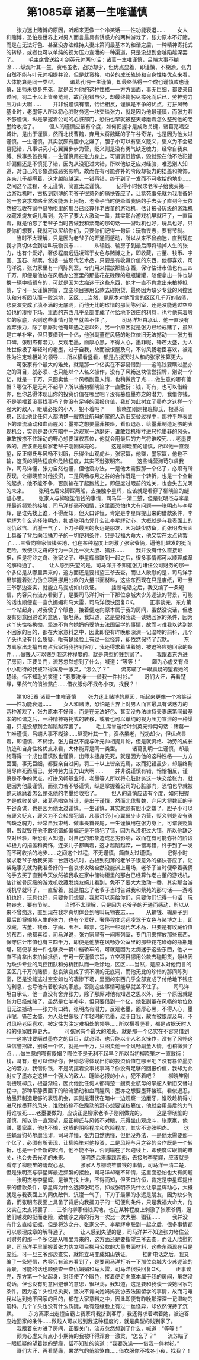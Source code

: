 # 　　第1085章 诸葛一生唯谨慎
　　张力迷上赌博的原因，听起来更像一个冷笑话——性功能衰退……
　　女人和赌博，恐怕是世界上对男人而言最具有诱惑力的两种游戏了，张力原本不好赌，而是在无法好色、甚至没办法维持夫妻床第间最基本的和谐之后，一种精神寄托式的转移，或者也可以单纯的视为压力宣泄的一种渠道，只是没想到会越陷越深罢了。
　　毛主席曾送给叶剑英元帅两句话：诸葛一生唯谨慎，吕端大事不糊涂……纵观叶其一生，资格虽老，战功却少，但优点显着，即谨慎、不糊涂。张力自然不能与叶元帅相提并论，但是就资格、功劳的成长轨迹和自身性格优点来看，大体能算是同一类型。
　　诸葛孔明一生谨慎，却最终落得一个成也谨慎败也谨慎，出师未捷身先死，就是因为他的这种性格——方方面面，事无巨细，都要亲自过问，罚二十以上皆亲览焉，故而犯错虽少，却最终鞠躬尽瘁死而后已，劳神劳力压力山大啊……
　　并非说谨慎有错，恰恰相反，谨慎是不争的优点，打拼风畅基业时，老墨等人所以将心脏财务这一块交给张力，就是因为他最谨慎，而张力若不够谨慎，纵是掌握着公司的心脏部门，恐怕也早就被整天琢磨着怎么整死他的老墨给收拾了。
　　但人的谨慎应该有个度，如何把握才是成败关键，诸葛亮唱空城计，是出于谨慎，然而北伐曹魏，弃用大将魏延的子午谷奇谋，也是因为他太过谨慎。一生谨慎，其实就颇有胆小之嫌了，胆子小可以有褒义贬义，褒义为不会轻易犯错，凡事讲究小心翼翼步步为营，贬义则是没有勇气缺乏魄力，经常自我束缚、做事畏首畏尾，一生谨慎用在张力身上，可谓褒贬皆俱，毁就毁在他不敢犯错却偏偏还是不慎犯了错，因为从没犯过大错，所以他缺乏应对经验，唯恐别人知道，对自己的形象造成恶劣影响，故而在有可能弥补的阶段却极力的捂盖和掩饰，连亲儿子都瞒着，这才越陷越深，一错再错，终于到了一发而不可收拾的地步……之间这个过程，不无谨慎，简直太过谨慎。
　　记得小时候求老爷子给我买第一台游戏机时，古板到刻薄的老爷子很意外的痛快答应了，让紫苑事先就为我准备好的一套哀求攻略全然没能派上用场，老爷子当时便牵着我俩的手去买了直到今天依然被我收在家中储物柜里的那台已经算作老古董的游戏机，估计被骨灰级的游戏机收藏发烧友婉儿看到，免不了要大大激动一番，其实那台游戏机早就坏了，一直留着，就是怕忘了老爷子当时告诫我和紫苑的那句话——游戏机也好，玩具也好，只要你们想要，我就可以买给你们，只要你们记得一句话：玩物丧志，要有节制。
　　当时不太理解，只是因为老爷子的开通而感动，所以从来不曾痴迷，直到现在我才真切体会到啥叫玩物丧志……
　　从输钱、输房子到最后即将输掉人生的张力，也有个爱好，奢侈程度远远凌驾于女色与赌博之上，即收藏，古董、钱币、字画、玉石、邮票，包括一些现代艺术品，只要是有收藏价值的东西，他都喜欢，司马洋说，张力家里有一间陈列室，专门用来摆放那些东西，保守估计市值也有三四千万，即便是他放在风畅办公室里的那些花花碌碌的瓶瓶罐罐，随便拿出一件也够换一辆中档轿车的，可就是因为太痴迷于这些东西，他才一直不肯拿出来拍掉抵债，宁可一反谨慎宗旨，立空项目挪用公款去碰期货，最终因为缺少专业的风控团队和分析团队而一败涂地，区区……当然，是原本对他而言的区区几千万的赌债，悲哀演变成了填不满的无底洞，而他无比的珍惜的那间陈列室，还是没能逃过空空如也的凄惨下场，里面的东西几乎全部变成了付给地下钱庄的利息，也亏他有着殷实的家底，否则这些事情可能早就盖不住了。
　　司马洋坦白承认，他一直没有舍弃张力，除了那厮对他有知遇之恩以外，另一个原因就是张力已经戒赌了，虽然是亡羊补牢，但只要借到一个亿，他张副董在风畅的地位依旧无法撼动——张力有口碑，张明杰有潜力，反观老墨，面厚心黑，不得人心，墨菲呢，锋芒太盛，为人处世像极了年轻时的老墨，过于自我，故而被恨屋及乌，不讨风畅老臣喜欢，被定性为注定难相处的领导……所以横看竖看，都是占据天时人和的张家胜算更大。
　　可张家有个最大的难处，就是那一个亿实在不容易借到——这笔钱要瞒过墨亦之的耳目，就必须、也只能以个人名义操作，没有了风畅这块信誉招牌，别说一个亿，就是一千万，只图卖他一个风畅副董人情，也稍微贵了点……做生意的哪有傻帽？哪位不是无利不起早？所以当初柳晓笙才一直敷衍：钱，哥有，也可以借给你，但你总得体现出你的投资价值在哪里吧？没有篡位墨亦之的潜力，我借你钱，不是明摆着没事找事吗？你没有足够的回报价值，我却为此树立了墨亦之这样一个强大的敌人、睚眦必报的小人，犯不着吧？
　　柳晓笙刚刚接班柳氏，根基渐稳，因此他比任何人都清楚一艘商业航母的掌舵人新旧交替过程中，那种平静表面下的暗流涌动和血雨腥风：墨亦之想要墨菲接班，看似退忍，给墨菲制造足够的表现机会，实则是潜伏在暗中一边观察一边磨牙，谁敢趁机得寸进尺抢墨菲的风头，谁敢按捺不住躁动的野心想要谋权篡位，他就会用最后的力气将谁咬死……老墨要做的，应该正是柳家老爷子刚刚做完的。
　　这是柳晓笙的谨慎，所以他一直观望，反正柳氏与风畅不对眼，乐得坐山观虎斗，张家赢，他赚，墨家赢，他也不输，这货的阴险程度和危险程度，其实不逊张明杰。
　　这些蝇营狗苟尔虞我诈，司马洋懂，张力自然也懂，但他没办法，一是他太需要那一个亿了，必须有所表现，让柳晓笙对他投资，二是风畅与月之谷的合作既是一个转折，也是一个全新的起点，他不能不争，否则输在了起跑线上，即便度过眼前的难关，也会失去光明的未来。
　　张明杰后来脚踩两船，去接触李星辉，应该就是看穿了柳晓笙的龌龊心思。
　　张家人与柳晓笙借钱的事情，司马洋一清二楚，但是张明杰与李星辉最近频繁的接触，司马洋却毫不知情，这里面恐怕也大有问题——张明杰与李星辉，是谁先找上谁，不得而知，但灭口许恒，肯定是李星辉提出来的借款条件，李星辉为什么选择张明杰，抑或张明杰凭什么让李星辉动心，大概就是与我表面上的同仇敌忾、沆瀣一气了，下刀子最黑的永远是朋友，因为缺少防备，而张明杰表面上具备了背后向我捅刀子的一切便利条件，只是我福大命大，他又实在太点背罢了……三爷向柳家借钱买地，也在某种程度上刺激了张家爷俩，逼他们越发的挺而走险，致使沙之舟的行为一次比一次大胆、猖狂……
　　我并没有什么直接证据，但是将沙之舟、张家父子、李星辉串联到一起之后，很多事情都可以顺理成章的解释通了。
　　让人感到失望的是，司马洋并不知道张力堵住公司财务的那一个多亿是从哪里弄来的，这方面还是要指望三爷去查，而让人欣慰的是，司马洋手里掌握着张力伪立项目挪用公款的大量书面材料，这些东西现在只是废纸，可一旦三爷那边查实，就能立马变成如山铁证。
　　挂断电话之后，我又编了一条短信，内容只有流苏看到了，是要司马洋打听一下那位京城大少苏逐流的背景，可能的话也顺便查一查仇媚媚和马大雷，司马洋很快回复OK。
　　正事谈完，东方第一个站起身，对我使了个眼色，接着便走向原本属于我的房间，虽然没说话，但也没有刻意回避谁的意思，很坦荡，我知道，这是要和我谈一谈她回家的条件，因为这丫头性格执拗，坚决不肯向她妈妈妥协去法国留学的事情，故而刁难我以达到她不回家的目的，都在大家意料之中，因此即便有昨晚那深深一记湿吻的前科，几个丫头也没有什么质疑，唯有楚缘脸上有过一丝怪异，却依然保持了沉默。
　　东方离家出走擅自霸占我家将我挤到客厅，我还得求着哄着她，被迫答应她回家的条件……做贱人可以贱到我这种程度的，就是典型的贱到家了。
　　我跟着东方进了房间，正要关门，流苏忽然想到了什么，喊道：“等等！”
　　颇为心虚又有点小小期待的我被吓得浑身一激灵，“怎么了？”
　　流苏瞄了一眼狐疑的望着她的楚缘，恬不知耻的笑道：“我要洗澡——借我一件衬衫。”
　　哥们大汗，再看楚缘，果然气的俏脸煞白……借衣服你不找冬小夜，找我？！

　　第1085章 诸葛一生唯谨慎
　　张力迷上赌博的原因，听起来更像一个冷笑话——性功能衰退……
　　女人和赌博，恐怕是世界上对男人而言最具有诱惑力的两种游戏了，张力原本不好赌，而是在无法好色、甚至没办法维持夫妻床第间最基本的和谐之后，一种精神寄托式的转移，或者也可以单纯的视为压力宣泄的一种渠道，只是没想到会越陷越深罢了。
　　毛主席曾送给叶剑英元帅两句话：诸葛一生唯谨慎，吕端大事不糊涂……纵观叶其一生，资格虽老，战功却少，但优点显着，即谨慎、不糊涂。张力自然不能与叶元帅相提并论，但是就资格、功劳的成长轨迹和自身性格优点来看，大体能算是同一类型。
　　诸葛孔明一生谨慎，却最终落得一个成也谨慎败也谨慎，出师未捷身先死，就是因为他的这种性格——方方面面，事无巨细，都要亲自过问，罚二十以上皆亲览焉，故而犯错虽少，却最终鞠躬尽瘁死而后已，劳神劳力压力山大啊……
　　并非说谨慎有错，恰恰相反，谨慎是不争的优点，打拼风畅基业时，老墨等人所以将心脏财务这一块交给张力，就是因为他最谨慎，而张力若不够谨慎，纵是掌握着公司的心脏部门，恐怕也早就被整天琢磨着怎么整死他的老墨给收拾了。
　　但人的谨慎应该有个度，如何把握才是成败关键，诸葛亮唱空城计，是出于谨慎，然而北伐曹魏，弃用大将魏延的子午谷奇谋，也是因为他太过谨慎。一生谨慎，其实就颇有胆小之嫌了，胆子小可以有褒义贬义，褒义为不会轻易犯错，凡事讲究小心翼翼步步为营，贬义则是没有勇气缺乏魄力，经常自我束缚、做事畏首畏尾，一生谨慎用在张力身上，可谓褒贬皆俱，毁就毁在他不敢犯错却偏偏还是不慎犯了错，因为从没犯过大错，所以他缺乏应对经验，唯恐别人知道，对自己的形象造成恶劣影响，故而在有可能弥补的阶段却极力的捂盖和掩饰，连亲儿子都瞒着，这才越陷越深，一错再错，终于到了一发而不可收拾的地步……之间这个过程，不无谨慎，简直太过谨慎。
　　记得小时候求老爷子给我买第一台游戏机时，古板到刻薄的老爷子很意外的痛快答应了，让紫苑事先就为我准备好的一套哀求攻略全然没能派上用场，老爷子当时便牵着我俩的手去买了直到今天依然被我收在家中储物柜里的那台已经算作老古董的游戏机，估计被骨灰级的游戏机收藏发烧友婉儿看到，免不了要大大激动一番，其实那台游戏机早就坏了，一直留着，就是怕忘了老爷子当时告诫我和紫苑的那句话——游戏机也好，玩具也好，只要你们想要，我就可以买给你们，只要你们记得一句话：玩物丧志，要有节制。
　　当时不太理解，只是因为老爷子的开通而感动，所以从来不曾痴迷，直到现在我才真切体会到啥叫玩物丧志……
　　从输钱、输房子到最后即将输掉人生的张力，也有个爱好，奢侈程度远远凌驾于女色与赌博之上，即收藏，古董、钱币、字画、玉石、邮票，包括一些现代艺术品，只要是有收藏价值的东西，他都喜欢，司马洋说，张力家里有一间陈列室，专门用来摆放那些东西，保守估计市值也有三四千万，即便是他放在风畅办公室里的那些花花碌碌的瓶瓶罐罐，随便拿出一件也够换一辆中档轿车的，可就是因为太痴迷于这些东西，他才一直不肯拿出来拍掉抵债，宁可一反谨慎宗旨，立空项目挪用公款去碰期货，最终因为缺少专业的风控团队和分析团队而一败涂地，区区……当然，是原本对他而言的区区几千万的赌债，悲哀演变成了填不满的无底洞，而他无比的珍惜的那间陈列室，还是没能逃过空空如也的凄惨下场，里面的东西几乎全部变成了付给地下钱庄的利息，也亏他有着殷实的家底，否则这些事情可能早就盖不住了。
　　司马洋坦白承认，他一直没有舍弃张力，除了那厮对他有知遇之恩以外，另一个原因就是张力已经戒赌了，虽然是亡羊补牢，但只要借到一个亿，他张副董在风畅的地位依旧无法撼动——张力有口碑，张明杰有潜力，反观老墨，面厚心黑，不得人心，墨菲呢，锋芒太盛，为人处世像极了年轻时的老墨，过于自我，故而被恨屋及乌，不讨风畅老臣喜欢，被定性为注定难相处的领导……所以横看竖看，都是占据天时人和的张家胜算更大。
　　可张家有个最大的难处，就是那一个亿实在不容易借到——这笔钱要瞒过墨亦之的耳目，就必须、也只能以个人名义操作，没有了风畅这块信誉招牌，别说一个亿，就是一千万，只图卖他一个风畅副董人情，也稍微贵了点……做生意的哪有傻帽？哪位不是无利不起早？所以当初柳晓笙才一直敷衍：钱，哥有，也可以借给你，但你总得体现出你的投资价值在哪里吧？没有篡位墨亦之的潜力，我借你钱，不是明摆着没事找事吗？你没有足够的回报价值，我却为此树立了墨亦之这样一个强大的敌人、睚眦必报的小人，犯不着吧？
　　柳晓笙刚刚接班柳氏，根基渐稳，因此他比任何人都清楚一艘商业航母的掌舵人新旧交替过程中，那种平静表面下的暗流涌动和血雨腥风：墨亦之想要墨菲接班，看似退忍，给墨菲制造足够的表现机会，实则是潜伏在暗中一边观察一边磨牙，谁敢趁机得寸进尺抢墨菲的风头，谁敢按捺不住躁动的野心想要谋权篡位，他就会用最后的力气将谁咬死……老墨要做的，应该正是柳家老爷子刚刚做完的。
　　这是柳晓笙的谨慎，所以他一直观望，反正柳氏与风畅不对眼，乐得坐山观虎斗，张家赢，他赚，墨家赢，他也不输，这货的阴险程度和危险程度，其实不逊张明杰。
　　这些蝇营狗苟尔虞我诈，司马洋懂，张力自然也懂，但他没办法，一是他太需要那一个亿了，必须有所表现，让柳晓笙对他投资，二是风畅与月之谷的合作既是一个转折，也是一个全新的起点，他不能不争，否则输在了起跑线上，即便度过眼前的难关，也会失去光明的未来。
　　张明杰后来脚踩两船，去接触李星辉，应该就是看穿了柳晓笙的龌龊心思。
　　张家人与柳晓笙借钱的事情，司马洋一清二楚，但是张明杰与李星辉最近频繁的接触，司马洋却毫不知情，这里面恐怕也大有问题——张明杰与李星辉，是谁先找上谁，不得而知，但灭口许恒，肯定是李星辉提出来的借款条件，李星辉为什么选择张明杰，抑或张明杰凭什么让李星辉动心，大概就是与我表面上的同仇敌忾、沆瀣一气了，下刀子最黑的永远是朋友，因为缺少防备，而张明杰表面上具备了背后向我捅刀子的一切便利条件，只是我福大命大，他又实在太点背罢了……三爷向柳家借钱买地，也在某种程度上刺激了张家爷俩，逼他们越发的挺而走险，致使沙之舟的行为一次比一次大胆、猖狂……
　　我并没有什么直接证据，但是将沙之舟、张家父子、李星辉串联到一起之后，很多事情都可以顺理成章的解释通了。
　　让人感到失望的是，司马洋并不知道张力堵住公司财务的那一个多亿是从哪里弄来的，这方面还是要指望三爷去查，而让人欣慰的是，司马洋手里掌握着张力伪立项目挪用公款的大量书面材料，这些东西现在只是废纸，可一旦三爷那边查实，就能立马变成如山铁证。
　　挂断电话之后，我又编了一条短信，内容只有流苏看到了，是要司马洋打听一下那位京城大少苏逐流的背景，可能的话也顺便查一查仇媚媚和马大雷，司马洋很快回复OK。
　　正事谈完，东方第一个站起身，对我使了个眼色，接着便走向原本属于我的房间，虽然没说话，但也没有刻意回避谁的意思，很坦荡，我知道，这是要和我谈一谈她回家的条件，因为这丫头性格执拗，坚决不肯向她妈妈妥协去法国留学的事情，故而刁难我以达到她不回家的目的，都在大家意料之中，因此即便有昨晚那深深一记湿吻的前科，几个丫头也没有什么质疑，唯有楚缘脸上有过一丝怪异，却依然保持了沉默。
　　东方离家出走擅自霸占我家将我挤到客厅，我还得求着哄着她，被迫答应她回家的条件……做贱人可以贱到我这种程度的，就是典型的贱到家了。
　　我跟着东方进了房间，正要关门，流苏忽然想到了什么，喊道：“等等！”
　　颇为心虚又有点小小期待的我被吓得浑身一激灵，“怎么了？”
　　流苏瞄了一眼狐疑的望着她的楚缘，恬不知耻的笑道：“我要洗澡——借我一件衬衫。”
　　哥们大汗，再看楚缘，果然气的俏脸煞白……借衣服你不找冬小夜，找我？！
